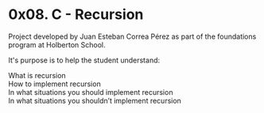 # 0x08. C - Recursion

Project developed by Juan Esteban Correa Pérez as part of the foundations program at Holberton School.

It's purpose is to help the student understand:

What is recursion  
How to implement recursion  
In what situations you should implement recursion  
In what situations you shouldn’t implement recursion  
